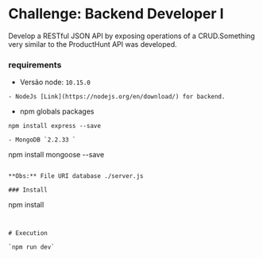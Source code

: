 # Challenge: Backend Developer I

Develop a RESTful JSON API by exposing operations of a CRUD.Something very similar to the ProductHunt API was developed.

### requirements

- Versão node: `10.15.0`
``` 
- NodeJs [Link](https://nodejs.org/en/download/) for backend.

```

- npm globals packages
```
npm install express --save

- MongoDB `2.2.33 `

```
npm install mongoose --save
```

**Obs:** File URI database ./server.js

### Install

```
npm install
```


# Execution

`npm run dev` 
